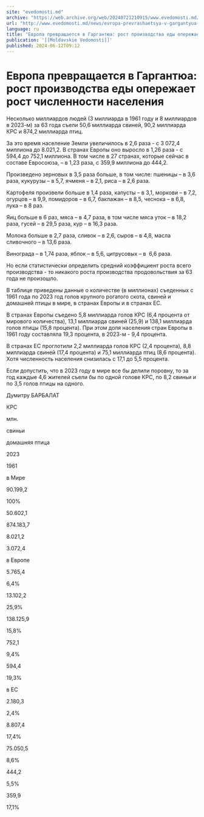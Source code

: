 ```yaml
---
site: "evedomosti.md"
archive: "https://web.archive.org/web/20240721210915/www.evedomosti.md/news/evropa-prevrashaetsya-v-gargantyua-rost-proizvodstva-edy-ope"
url: "http://www.evedomosti.md/news/evropa-prevrashaetsya-v-gargantyua-rost-proizvodstva-edy-ope"
language: ru
title: "Европа превращается в Гаргантюа: рост производства еды опережает рост численности населения"
publication: '[[Moldavskie Vedomosti]]'
published: 2024-06-12T09:12
---
```


# Европа превращается в Гаргантюа: рост производства еды опережает рост численности населения

Несколько миллиардов людей (3 миллиарда в 1961 году и 8 миллиардов в 2023-м) за 63 года съели 50,6 миллиарда свиней, 90,2 миллиарда КРС и 874,2 миллиарда птиц.

За это время население Земли увеличилось в 2,6 раза - с 3 072,4 миллиона до 8.021,2. В странах Европы оно выросло в 1,26 раза - с 594,4 до 752,1 миллиона. В том числе в 27 странах, которые сейчас в составе Евросоюза, – в 1,23 раза, с 359,9 миллиона до 444,2.

Произведено зерновых в 3,5 раза больше, в том числе: пшеницы – в 3,6 раза, кукурузы – в 5,7, ячменя – в 2,1, риса – в 2,6 раза.

Картофеля произвели больше в 1,4 раза, капусты – в 3,1, моркови – в 7,2, огурцов – в 9,9, помидоров – в 6,7, баклажан – в 8,5, чеснока – в 6,8, лука – в 8 раз.

Яиц больше в 6 раз, мяса – в 4,7 раза, в том числе мяса уток – в 18,2 раза, гусей – в 29,5 раза, кур – в 16,3 раза.

Молока больше в 2,7 раза, сливок – в 2,6, сыров – в 4,8, масла сливочного – в 13,6 раза.

Винограда – в 1,74 раза, яблок – в 5,6, цитрусовых – в  6,6 раза.

Но если статистически определить средний коэффициент роста всего производства - то никакого роста производства продовольствия за 63 года не произошло.

В таблице приведены данные о количестве (в миллионах) съеденных с 1961 года по 2023 год голов крупного рогатого скота, свиней и домашней птицы в мире, в странах Европы и в странах ЕС.

В странах Европы съедено 5,8 миллиарда голов КРС (6,4 процента от мирового количества), 13,1 миллиарда свиней (25,9) и 138,1 миллиарда голов птицы (15,8 процента). При этом доля населения стран Европы в 1961 году составляла 19,3 процента, в 2023-м - 9,4 процента.

В странах ЕС проглотили 2,2 миллиарда голов КРС (2,4 процента), 8,8 миллиарда свиней (17,4 процента) и 75,1 миллиарда птиц (8,6 процента). Хотя численность населения снизилась с 17,1 до 5,5 процента.

Если допустить, что в 2023 году в мире все бы делили поровну, то за год каждые 4,6 жителей съели бы по одной голове КРС, по 8,2 свиньи и по 3,5 голов птицы на одного.

Думитру БАРБАЛАТ

КРС

млн.

свиньи

домашняя птица

2023

1961

в Мире

90.199,2

100%

50.602,1

874.183,7

8.021,2

3.072,4

в Европе

5.765,4

6,4%

13.102,2

25,9%

138.125,9

15,8%

752,1

9,4%

594,4

19,3%

в ЕС

2.180,3

2,4%

8.807,4

17,4%

75.050,5

8,6%

444,2

5,5%

359,9

17,1%